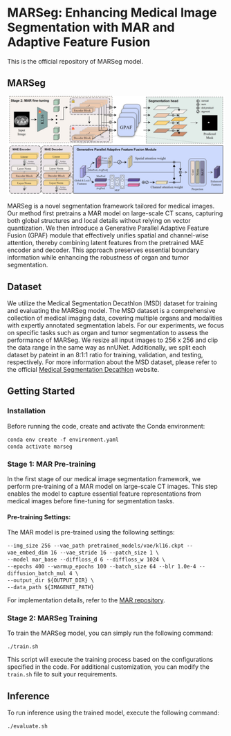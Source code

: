 # MARSeg: Enhancing Medical Image Segmentation with MAR and Adaptive Feature Fusion

This is the official repository of MARSeg model. 

## MARSeg
![MARSeg Model](images/MARSeg.jpg)

MARSeg is a novel segmentation framework tailored for medical images. Our method first pretrains a MAR model on large-scale CT scans, capturing both global structures and local details without relying on vector quantization. We then introduce a Generative Parallel Adaptive Feature Fusion (GPAF) module that effectively unifies spatial and channel-wise attention, thereby combining latent features from the pretrained MAE encoder and decoder. This approach preserves essential boundary information while enhancing the robustness of organ and tumor segmentation.

## Dataset
We utilize the Medical Segmentation Decathlon (MSD) dataset for training and evaluating the MARSeg model. The MSD dataset is a comprehensive collection of medical imaging data, covering multiple organs and modalities with expertly annotated segmentation labels. For our experiments, we focus on specific tasks such as organ and tumor segmentation to assess the performance of MARSeg. We resize all input images to 256 x 256 and clip the data range in the same way as nnUNet. Additionally, we split each dataset by pateint in an 8:1:1 ratio for training, validation, and testing, respectively. For more information about the MSD dataset, please refer to the official [Medical Segmentation Decathlon](http://medicaldecathlon.com/) website.

## Getting Started

### Installation
Before running the code, create and activate the Conda environment:
```
conda env create -f environment.yaml
conda activate marseg
```
### Stage 1: MAR Pre-training
In the first stage of our medical image segmentation framework, we perform pre-training of a MAR model on large-scale CT images. This step enables the model to capture essential feature representations from medical images before fine-tuning for segmentation tasks.
#### Pre-training Settings:
The MAR model is pre-trained using the following settings:
```
--img_size 256 --vae_path pretrained_models/vae/kl16.ckpt --vae_embed_dim 16 --vae_stride 16 --patch_size 1 \
--model mar_base --diffloss_d 6 --diffloss_w 1024 \
--epochs 400 --warmup_epochs 100 --batch_size 64 --blr 1.0e-4 --diffusion_batch_mul 4 \
--output_dir ${OUTPUT_DIR} \
--data_path ${IMAGENET_PATH}
```
For implementation details, refer to the [MAR repository](https://github.com/LTH14/mar).

### Stage 2: MARSeg Training
To train the MARSeg model, you can simply run the following command:
```
./train.sh
```
This script will execute the training process based on the configurations specified in the code. For additional customization, you can modify the ```train.sh``` file to suit your requirements.

## Inference
To run inference using the trained model, execute the following command:
```
./evaluate.sh
```
